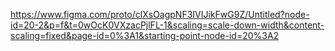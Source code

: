 https://www.figma.com/proto/clXsOagpNF3IVIJikFwG9Z/Untitled?node-id=20-2&p=f&t=0wOcK0VXzacPjlFL-1&scaling=scale-down-width&content-scaling=fixed&page-id=0%3A1&starting-point-node-id=20%3A2